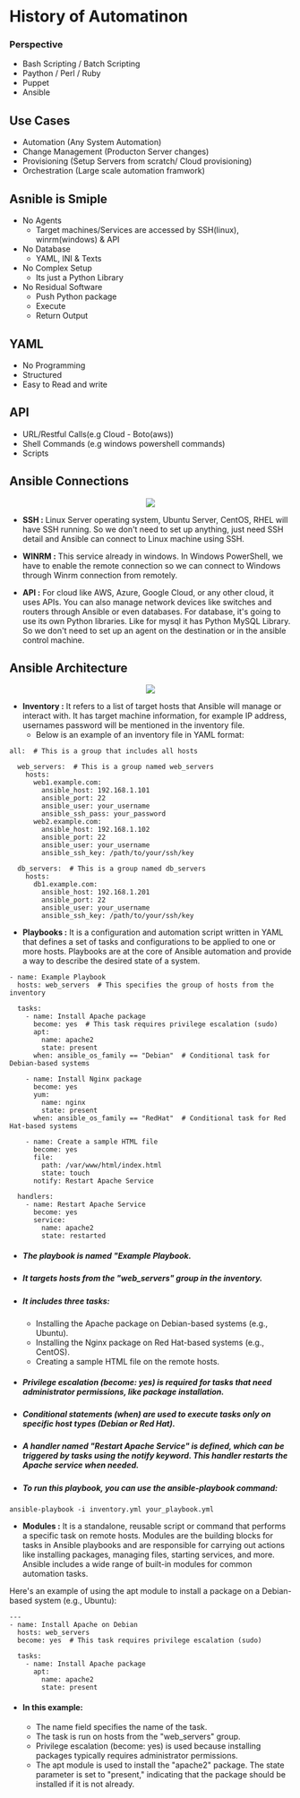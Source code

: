 # History of Automatinon
### Perspective
- Bash Scripting / Batch Scripting
- Paython / Perl / Ruby
- Puppet
- Ansible

## Use Cases
- Automation (Any System Automation)
- Change Management (Producton Server changes)
- Provisioning (Setup Servers from scratch/ Cloud provisioning)
- Orchestration (Large scale automation framwork)
  
## Asnible is Smiple
- No Agents
  - Target machines/Services are accessed by SSH(linux), winrm(windows) & API
- No Database
  - YAML, INI & Texts
- No Complex Setup
  - Its just a Python Library
- No Residual Software
  - Push Python package
  - Execute
  - Return Output
## YAML
  - No Programming
  - Structured
  - Easy to Read and write
## API
  - URL/Restful Calls(e.g Cloud - Boto(aws))
  - Shell Commands (e.g windows powershell commands)
  - Scripts
## Ansible Connections
<p align="center">
  <img src="https://github.com/k-mughal/Ansible/assets/18217530/8ac061a5-9f19-409b-84ea-aa7254fefc43">
</p>

- **SSH :** Linux Server operating system, Ubuntu Server, CentOS, RHEL will have SSH running. So we don't need to set up anything, just need SSH detail and Ansible can connect to Linux machine using SSH.
- **WINRM :** This service already in windows. In Windows PowerShell, we have to enable the remote connection so we can connect to Windows through Winrm connection from remotely.

- **API :**  For cloud like AWS, Azure, Google Cloud, or any other cloud, it uses APIs. You can also manage network devices like switches and routers through Ansible or even databases. For database, it's going to use its own Python libraries. Like for mysql it has Python MySQL Library. So we don't need to set up an agent on the destination or in the ansible control machine.
  

## Ansible Architecture
<p align="center">
  <img src="https://github.com/k-mughal/Ansible/assets/18217530/55f0b3f2-268b-4e6f-a21d-5a24182d9c34">
</p>

- **Inventory :** It refers to a list of target hosts that Ansible will manage or interact with. It has target machine information, for example IP address, usernames password will be mentioned in the inventory file.
    - Below is an example of an inventory file in YAML format:
 
```
all:  # This is a group that includes all hosts

  web_servers:  # This is a group named web_servers
    hosts:
      web1.example.com:
        ansible_host: 192.168.1.101
        ansible_port: 22
        ansible_user: your_username
        ansible_ssh_pass: your_password
      web2.example.com:
        ansible_host: 192.168.1.102
        ansible_port: 22
        ansible_user: your_username
        ansible_ssh_key: /path/to/your/ssh/key

  db_servers:  # This is a group named db_servers
    hosts:
      db1.example.com:
        ansible_host: 192.168.1.201
        ansible_port: 22
        ansible_user: your_username
        ansible_ssh_key: /path/to/your/ssh/key
```
  - **Playbooks :** It is a configuration and automation script written in YAML that defines a set of tasks and configurations to be applied to one or more hosts. Playbooks are at the core of Ansible automation and provide a way to describe the desired state of a system.

``` 
- name: Example Playbook
  hosts: web_servers  # This specifies the group of hosts from the inventory

  tasks:
    - name: Install Apache package
      become: yes  # This task requires privilege escalation (sudo)
      apt:
        name: apache2
        state: present
      when: ansible_os_family == "Debian"  # Conditional task for Debian-based systems

    - name: Install Nginx package
      become: yes
      yum:
        name: nginx
        state: present
      when: ansible_os_family == "RedHat"  # Conditional task for Red Hat-based systems

    - name: Create a sample HTML file
      become: yes
      file:
        path: /var/www/html/index.html
        state: touch
      notify: Restart Apache Service

  handlers:
    - name: Restart Apache Service
      become: yes
      service:
        name: apache2
        state: restarted

```
- ##### The playbook is named "Example Playbook.
- ##### It targets hosts from the "web_servers" group in the inventory.
- ##### It includes three tasks:
    - Installing the Apache package on Debian-based systems (e.g., Ubuntu).
    - Installing the Nginx package on Red Hat-based systems (e.g., CentOS).
    - Creating a sample HTML file on the remote hosts.
- ##### Privilege escalation (become: yes) is required for tasks that need administrator permissions, like package installation.
- ##### Conditional statements (when) are used to execute tasks only on specific host types (Debian or Red Hat).
- ##### A handler named "Restart Apache Service" is defined, which can be triggered by tasks using the notify keyword. This handler restarts the Apache service when needed.
- ##### To run this playbook, you can use the ansible-playbook command:
```
ansible-playbook -i inventory.yml your_playbook.yml
```

- **Modules :** It is a standalone, reusable script or command that performs a specific task on remote hosts. Modules are the building blocks for tasks in Ansible playbooks and are responsible for carrying out actions like installing packages, managing files, starting services, and more. Ansible includes a wide range of built-in modules for common automation tasks.

Here's an example of using the apt module to install a package on a Debian-based system (e.g., Ubuntu):
```
---
- name: Install Apache on Debian
  hosts: web_servers
  become: yes  # This task requires privilege escalation (sudo)

  tasks:
    - name: Install Apache package
      apt:
        name: apache2
        state: present

```
- #### In this example:
    - The name field specifies the name of the task.
    - The task is run on hosts from the "web_servers" group.
    - Privilege escalation (become: yes) is used because installing packages typically requires administrator permissions.
    - The apt module is used to install the "apache2" package. The state parameter is set to "present," indicating that the package should be installed if it is not already.



